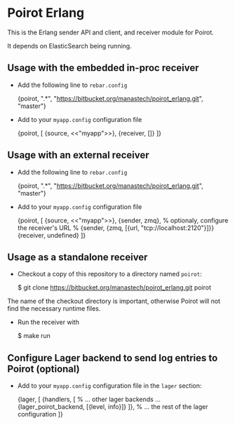 Poirot Erlang
=============

This is the Erlang sender API and client, and receiver module for Poirot.

It depends on ElasticSearch being running.


Usage with the embedded in-proc receiver
----------------------------------------

- Add the following line to `rebar.config`

    {poirot, ".*", "https://bitbucket.org/manastech/poirot_erlang.git", "master"}

- Add to your `myapp.config` configuration file

    {poirot, [
      {source, <<"myapp">>},
      {receiver, []}
    ]}


Usage with an external receiver
-------------------------------

- Add the following line to `rebar.config`

    {poirot, ".*", "https://bitbucket.org/manastech/poirot_erlang.git", "master"}

- Add to your `myapp.config` configuration file

    {poirot, [
      {source, <<"myapp">>},
      {sender, zmq},
      % optionaly, configure the receiver's URL
      % {sender, {zmq, [{url, "tcp://localhost:2120"}]}}
      {receiver, undefined}
    ]}


Usage as a standalone receiver
------------------------------

- Checkout a copy of this repository to a directory named `poirot`:

    $ git clone https://bitbucket.org/manastech/poirot_erlang.git poirot

The name of the checkout directory is important, otherwise Poirot will not find
the necessary runtime files.

- Run the receiver with

    $ make run


Configure Lager backend to send log entries to Poirot (optional)
----------------------------------------------------------------

- Add to your `myapp.config` configuration file in the `lager` section:

    {lager, [
      {handlers, [
        % ... other lager backends ...
        {lager_poirot_backend, [{level, info}]}
      ]},
      % ... the rest of the lager configuration
    ]}


